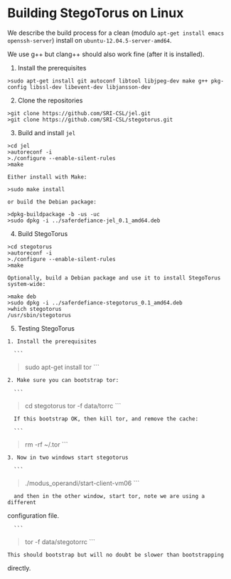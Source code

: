 Building StegoTorus on Linux
==========

We describe the build process for a clean (modulo `apt-get install emacs openssh-server`)
install on `ubuntu-12.04.5-server-amd64`.

We use g++ but clang++ should also work fine (after it is installed).

  1. Install the prerequisites
    
  ```
>sudo apt-get install git autoconf libtool libjpeg-dev make g++ pkg-config libssl-dev libevent-dev libjansson-dev
  ```

  2. Clone the repositories

  ```
>git clone https://github.com/SRI-CSL/jel.git
>git clone https://github.com/SRI-CSL/stegotorus.git
  ```

  3. Build and install `jel`

  ```
>cd jel
>autoreconf -i
>./configure --enable-silent-rules
>make
  ```
  
    Either install with Make:
  ```
>sudo make install
  ```
    or build the Debian package:
  ```
>dpkg-buildpackage -b -us -uc
>sudo dpkg -i ../saferdefiance-jel_0.1_amd64.deb
  ```

  4. Build StegoTorus

  ```
>cd stegotorus
>autoreconf -i
>./configure --enable-silent-rules
>make
  ```
  
    Optionally, build a Debian package and use it to install StegoTorus system-wide:
  
  ```
>make deb
>sudo dpkg -i ../saferdefiance-stegotorus_0.1_amd64.deb
>which stegotorus
/usr/sbin/stegotorus
  ```

  5. Testing StegoTorus

    1. Install the prerequisites

      ```
>sudo apt-get install tor
      ```
    
    2. Make sure you can bootstrap tor:

      ```
>cd stegotorus
>tor -f data/torrc
      ```

      If this bootstrap OK, then kill tor, and remove the cache:

      ```
>rm -rf ~/.tor
      ```

    3. Now in two windows start stegotorus

      ```
>./modus_operandi/start-client-vm06
      ```

      and then in the other window, start tor, note we are using a different
configuration file.

      ```
>tor -f data/stegotorrc
      ```

    This should bootstrap but will no doubt be slower than bootstrapping
directly.

